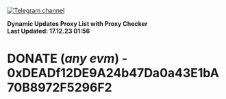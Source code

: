 [![Telegram channel](https://img.shields.io/endpoint?url=https://runkit.io/damiankrawczyk/telegram-badge/branches/master?url=https://t.me/n4z4v0d)](https://t.me/n4z4v0d) 

**Dynamic Updates Proxy List with Proxy Checker**  
**Last Updated: 17.12.23 01:56**

# DONATE (_any evm_) - 0xDEADf12DE9A24b47Da0a43E1bA70B8972F5296F2
